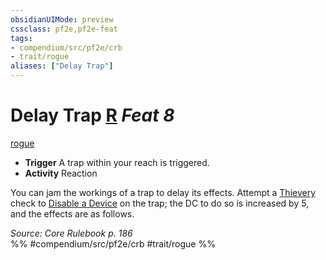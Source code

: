 ```yaml
---
obsidianUIMode: preview
cssclass: pf2e,pf2e-feat
tags:
- compendium/src/pf2e/crb
- trait/rogue
aliases: ["Delay Trap"]
---
```

# Delay Trap  [R](/rules/core-rulebook/chapter-9-playing-the-game.md#Actions "Reaction") *Feat 8*  
[rogue](/rules/traits/rogue.md)  

- **Trigger** A trap within your reach is triggered.
- **Activity** Reaction

You can jam the workings of a trap to delay its effects. Attempt a [Thievery](/compendium/skills.md#Thievery) check to [Disable a Device](/rules/actions/disable-a-device.md) on the trap; the DC to do so is increased by 5, and the effects are as follows.

*Source: Core Rulebook p. 186*  
%% #compendium/src/pf2e/crb #trait/rogue %%